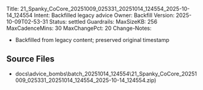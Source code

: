 Title: 21_Spanky_CoCore_20251009_025331_20251014_124554_2025-10-14_124554
Intent: Backfilled legacy advice
Owner: Backfill
Version: 2025-10-09T02-53-31
Status: settled
Guardrails:
  MaxSizeKB: 256
  MaxCadenceMins: 30
  MaxChangePct: 20
Change-Notes:
  - Backfilled from legacy content; preserved original timestamp

## Source Files
- docs\advice_bombs\batch_20251014_124554\21_Spanky_CoCore_20251009_025331_20251014_124554_2025-10-14_124554.zip)
